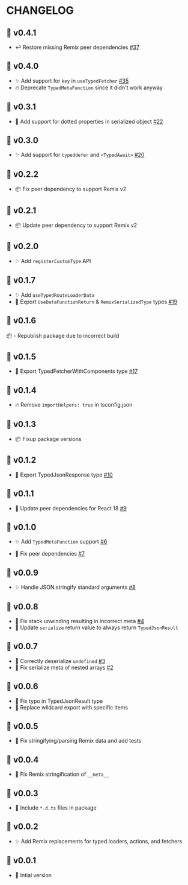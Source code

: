 # CHANGELOG

## 🚀 v0.4.1

- ↩️ Restore missing Remix peer dependencies [#37](https://github.com/kiliman/remix-typedjson/issues/37)

## 🚀 v0.4.0

- ✨ Add support for `key` in `useTypedFetcher` [#35](https://github.com/kiliman/remix-typedjson/issues/35)
- 🔥 Deprecate `TypedMetaFunction` since it didn't work anyway

## 🚀 v0.3.1

- 🐛 Add support for dotted properties in serialized object [#22](https://github.com/kiliman/remix-typedjson/issues/22)

## 🚀 v0.3.0

- ✨ Add support for `typeddefer` and `<TypedAwait>` [#20](https://github.com/kiliman/remix-typedjson/issues/20)

## 🚀 v0.2.2

- 📦 Fix peer dependency to support Remix v2

## 🚀 v0.2.1

- 📦 Update peer dependency to support Remix v2

## 🚀 v0.2.0

- ✨ Add `registerCustomType` API

## 🚀 v0.1.7

- ✨ Add `useTypedRouteLoaderData`
- 🔨 Export `UseDataFunctionReturn` & `RemixSerializedType` types [#19](https://github.com/kiliman/remix-typedjson/pull/19)

## 🚀 v0.1.6

📦 - Republish package due to incorrect build

## 🚀 v0.1.5

- 🔨 Export TypedFetcherWithComponents type [#17](https://github.com/kiliman/remix-typedjson/pull/17)

## 🚀 v0.1.4

- 🔥 Remove `importHelpers: true` in tsconfig.json

## 🚀 v0.1.3

- 📦 Fixup package versions

## 🚀 v0.1.2

- 🔨 Export TypedJsonResponse type [#10](https://github.com/kiliman/remix-typedjson/issues/10)

## 🚀 v0.1.1

- 🔨 Update peer dependencies for React 18 [#9](https://github.com/kiliman/remix-typedjson/pull/9)

## 🚀 v0.1.0

- ✨ Add `TypedMetaFunction` support [#6](https://github.com/kiliman/remix-typedjson/issue/6)

- 🐛 Fix peer dependencies [#7](https://github.com/kiliman/remix-typedjson/issues/7)

## 🚀 v0.0.9

- ✨ Handle JSON.stringify standard arguments [#8](https://github.com/kiliman/remix-typedjson/pull/9)

## 🚀 v0.0.8

- 🐛 Fix stack unwinding resulting in incorrect meta [#4](https://github.com/kiliman/remix-typedjson/issues/4)
- 🔨 Update `serialize` return value to always return `TypedJsonResult`

## 🚀 v0.0.7

- 🐛 Correctly deserialize `undefined` [#3](https://github.com/kiliman/remix-typedjson/pull/3)
- 🐛 Fix serialize meta of nested arrays [#2](https://github.com/kiliman/remix-typedjson/issues/2)

## 🚀 v0.0.6

- 🐛 Fix typo in TypedJsonResult type
- 🔨 Replace wildcard export with specific items

## 🚀 v0.0.5

- 🐛 Fix stringifying/parsing Remix data and add tests

## 🚀 v0.0.4

- 🐛 Fix Remix stringification of `__meta__`

## 🚀 v0.0.3

- 🔨 Include `*.d.ts` files in package

## 🚀 v0.0.2

- ✨ Add Remix replacements for typed loaders, actions, and fetchers

## 🚀 v0.0.1

- 🎉 Intial version
